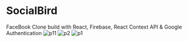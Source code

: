 # SocialBird
FaceBook Clone build with React, Firebase, React Context API & Google Authentication
![p11](https://user-images.githubusercontent.com/102579070/220319097-ba3e25d2-b5a4-47ff-b05f-409cb01f607b.png)
![p2](https://user-images.githubusercontent.com/102579070/220319123-5374050d-fefd-49bf-aa38-4ddbc560c985.png)
![p1](https://user-images.githubusercontent.com/102579070/220319112-2753bf2e-3dd3-4b37-8db4-9b191a1cf420.png)
